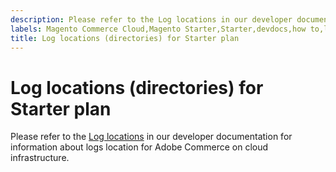 ```yaml
---
description: Please refer to the Log locations in our developer documentation for information about logs location for Adobe Commerce on cloud infrastructure.
labels: Magento Commerce Cloud,Magento Starter,Starter,devdocs,how to,logs,Adobe Commerce,cloud infrastructure
title: Log locations (directories) for Starter plan
---
```


# Log locations (directories) for Starter plan

Please refer to the [Log locations](https://devdocs.magento.com/guides/v2.2/cloud/project/log-locations.html) in our developer documentation for information about logs location for Adobe Commerce on cloud infrastructure.